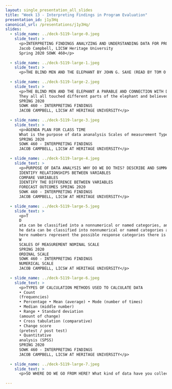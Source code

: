 ```yaml
---
layout: single_presentation_all_slides
title: "Week 13 - Interpreting Findings in Program Evaluation"
presentation_id: j1y3Hq
canonical_url: /presentations/j1y3Hq/
slides:
  - slide_name: ../deck-5119-large-0.jpeg
    slide_text: >
      <p>INTERPRETING FINDINGS ANALYZING AND UNDERSTANDING DATA FOR PROGRAM EVALUATION
      Jacob Campbell, LICSW Heritage University
      Spring 2020 SOWK 460</p>
      
  - slide_name: ../deck-5119-large-1.jpeg
    slide_text: >
      <p>THE BLIND MEN AND THE ELEPHANT BY JOHN G. SAXE (READ BY TOM O’BEDLAM) HTTPS://YOUTU.BE/BJVBQEFNXIW</p>
      
  - slide_name: ../deck-5119-large-2.jpeg
    slide_text: >
      <p>THE BLIND MEN AND THE ELEPHANT A PARABLE AND CONNECTION WITH DATA ANALYSIS
      They all all touched different parts of the elephant and believed that they were
      SPRING 2020
      SOWK 460 - INTERPRETING FINDINGS
      JACOB CAMPBELL, LICSW AT HERITAGE UNIVERSITY</p>
      
  - slide_name: ../deck-5119-large-3.jpeg
    slide_text: >
      <p>AGENDA PLAN FOR CLASS TIME
      What is the purpose of data ananalysis Scales of measurement Types of calculation How we implement it for program evaluation
      SPRING 2020
      SOWK 460 - INTERPRETING FINDINGS
      JACOB CAMPBELL, LICSW AT HERITAGE UNIVERSITY</p>
      
  - slide_name: ../deck-5119-large-4.jpeg
    slide_text: >
      <p>PURPOSE OF DATA ANALYSIS WHY DO WE DO THIS? DESCRIBE AND SUMMARIZE THE DATA
      IDENTIFY RELATIONSHIPS BETWEEN VARIABLES
      COMPARE VARIABLES
      IDENTIFY THE DIFFERENCE BETWEEN VARIABLES
      FORECAST OUTCOMES SPRING 2020
      SOWK 460 - INTERPRETING FINDINGS
      JACOB CAMPBELL, LICSW AT HERITAGE UNIVERSITY</p>
      
  - slide_name: ../deck-5119-large-5.jpeg
    slide_text: >
      <p>T
      D
      ata can be classified into a nonnumerical or named categories, and the order in which these categories can be written or asked is arbitrary.
      he data can be classified into nonnumerical or named categories an inherent order exists among the response categories. Ordinal scales are seen in questions that call for ratings of quality (for example, very good, good, fair, poor, very poor) and agreement (for example, strongly agree, agree, disagree, strongly disagree).
      here numbers represent the possible response categories there is a natural ranking of the categories zero on the scale has meaning there is a quantifiable difference within categories and between consecutive categories.
      W
      SCALES OF MEASUREMENT NOMINAL SCALE
      SPRING 2020
      ORDINAL SCALE
      SOWK 460 - INTERPRETING FINDINGS
      NUMERICAL SCALE
      JACOB CAMPBELL, LICSW AT HERITAGE UNIVERSITY</p>
      
  - slide_name: ../deck-5119-large-6.jpeg
    slide_text: >
      <p>TYPES OF CALCULATION METHODS USED TO CALCULATE DATA
      • Count
      (frequencies)
      • Percentage • Mean (average) • Mode (number of times)
      • Median (middle number)
      • Range • Standard deviation
      (amount of change)
      • Cross tabulation (comparative)
      • Change score
      (pretest / post test)
      • Quantitative
      analysis (SPSS)
      SPRING 2020
      SOWK 460 - INTERPRETING FINDINGS
      JACOB CAMPBELL, LICSW AT HERITAGE UNIVERSITY</p>
      
  - slide_name: ../deck-5119-large-7.jpeg
    slide_text: >
      <p>SO WHERE DO WE GO FROM HERE? What kind of data have you collected How are you analyzing it Technical support</p>
      
---
```

